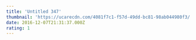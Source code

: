 ```yaml
---
title: 'Untitled 347'
thumbnail: 'https://ucarecdn.com/4081f7c1-f57d-49dd-bc81-98ab044980f3/'
date: 2016-12-07T21:31:37.000Z
rating: 1
---
```

